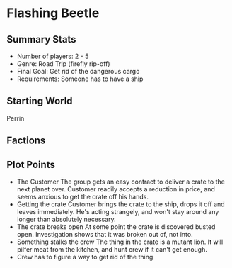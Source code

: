 # Flashing Beetle
## Summary Stats
* Number of players: 2 - 5
* Genre: Road Trip (firefly rip-off)
* Final Goal: Get rid of the dangerous cargo
* Requirements:  Someone has to have a ship
## Starting World
Perrin
## Factions

## Plot Points
* The Customer
The group gets an easy contract to deliver a crate to the next planet over.  Customer readily accepts a reduction in price, and seems anxious to get the crate off his hands.
* Getting the crate
Customer brings the crate to the ship, drops it off and leaves immediately.  He's acting strangely, and won't stay around any longer than absolutely necessary.
* The crate breaks open
At some point the crate is discovered busted open.  Investigation shows that it was broken out of, not into.
* Something stalks the crew
The thing in the crate is a mutant lion.  It will pilfer meat from the kitchen, and hunt crew if it can't get enough.
* Crew has to figure a way to get rid of the thing

# 